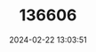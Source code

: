 ---
title: "136606"
category: "Chaetodipus eremicus"
draft: false
date: 2024-02-22 13:03:51
languages:
  English: ["Chihuahuan Pocket Mouse", "Chihuahuan Desert Pocket Mouse"]
  German: ["Chihuahua-Taschenmaus"]
---